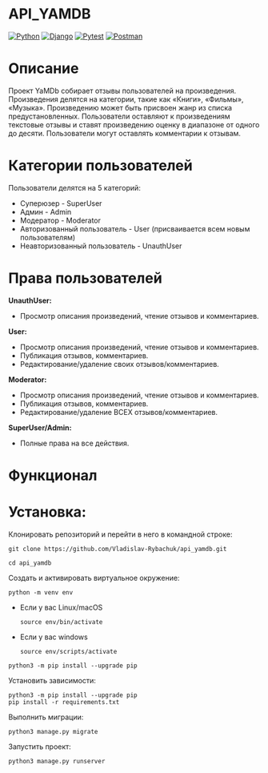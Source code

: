 # API_YAMDB

[![Python](https://img.shields.io/badge/-Python-464641?style=flat-square&logo=Python)](https://www.python.org/)
[![Django](https://img.shields.io/badge/Django-464646?style=flat-square&logo=django)](https://www.djangoproject.com/)
[![Pytest](https://img.shields.io/badge/Pytest-464646?style=flat-square&logo=pytest)](https://docs.pytest.org/en/6.2.x/)
[![Postman](https://img.shields.io/badge/Postman-464646?style=flat-square&logo=postman)](https://www.postman.com/)

# Описание

Проект YaMDb собирает отзывы пользователей на произведения. 
Произведения делятся на категории, такие как «Книги», «Фильмы», «Музыка». 
Произведению может быть присвоен жанр из списка предустановленных.
Пользователи оставляют к произведениям текстовые отзывы и ставят 
произведению оценку в диапазоне от одного до десяти.
Пользователи могут оставлять комментарии к отзывам.

# Категории пользователей

Пользователи делятся на 5 категорий:

- Суперюзер - SuperUser
- Админ - Admin
- Модератор - Moderator
- Авторизованный пользователь - User (присваивается всем новым пользователям)
- Неавторизованный пользователь - UnauthUser

# Права пользователей

**UnauthUser:**
* Просмотр описания произведений, чтение отзывов и комментариев.
    
**User:** 
* Просмотр описания произведений, чтение отзывов и комментариев.
* Публикация отзывов, комментариев.
* Редактирование/удаление своих отзывов/комментариев.
    
**Moderator:**
* Просмотр описания произведений, чтение отзывов и комментариев.
* Публикация отзывов, комментариев.
* Редактирование/удаление ВСЕХ отзывов/комментариев.

**SuperUser/Admin:**
* Полные права на все действия.

# Функционал

# Установка:

Клонировать репозиторий и перейти в него в командной строке:

```
git clone https://github.com/Vladislav-Rybachuk/api_yamdb.git
```

```
cd api_yamdb
```
Cоздать и активировать виртуальное окружение:

```
python -m venv env
```

* Если у вас Linux/macOS

    ```
    source env/bin/activate
    ```

* Если у вас windows

    ```
    source env/scripts/activate
    ```

```
python3 -m pip install --upgrade pip
```

Установить зависимости:

   ```
   python3 -m pip install --upgrade pip
   pip install -r requirements.txt
   ```

Выполнить миграции:

```
python3 manage.py migrate
```

Запустить проект:

```
python3 manage.py runserver
```

